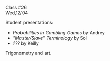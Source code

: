 <div class="lecture2">

<div class="column_date">
<p markdown="block">

Class #26 <br>
Wed,12/04

</p>
</div>
<div class="column_materials">
<p markdown="block">

Student presentations:
- _Probabilities in Gambling Games_ by Andrey
- _"Master/Slave" Terminology_ by Sol
- _???_ by Keilly


Trigonometry and art.


</p>
</div>

<div class="column_assign">
<p markdown="block">



</p>
</div>

</div>
